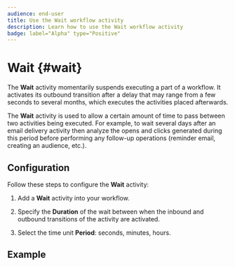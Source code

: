 ```yaml
---
audience: end-user
title: Use the Wait workflow activity
description: Learn how to use the Wait workflow activity
badge: label="Alpha" type="Positive"
---
```


# Wait {#wait}

The **Wait** activity momentarily suspends executing a part of a workflow. It activates its outbound transition after a delay that may range from a few seconds to several months, which executes the activities placed afterwards.

The **Wait** activity is used to allow a certain amount of time to pass between two activities being executed. For example, to wait several days after an email delivery activity then analyze the opens and clicks generated during this period before performing any follow-up operations (reminder email, creating an audience, etc.).

## Configuration

Follow these steps to configure the **Wait** activity:

1. Add a **Wait** activity into your workflow.

1. Specify the **Duration** of the wait between when the inbound and outbound transitions of the activity are activated.

1. Select the time unit **Period**: seconds, minutes, hours. 

## Example


